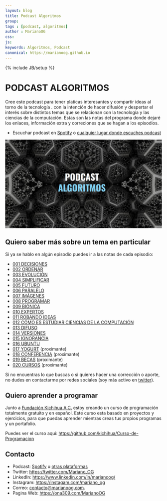 ```yaml
---
layout: blog
title: Podcast Algoritmos
group: 
tags : [podcast, algoritmos]
author : MarianoOG
css: 
js:
keywords: Algoritmos, Podcast
canonical: https://marianoog.github.io
---
```

{% include JB/setup %}

# PODCAST ALGORITMOS

Cree este podcast para tener platicas interesantes y compartir ideas al torno de la tecnología . con la intención de hacer difusión y despertar el interés sobre distintos temas que se relacionan con la tecnología y las ciencias de la computación. Estas son las notas del programa donde dejaré los enlaces, información extra y correciones que se hagan a los episodios.

* Escuchar podcast en [Spotify](https://ona309.com/Spotify) o [cualquier lugar donde escuches podcast](https://ona309.com/Podcast)

![Portada del Podcast Algoritmos](Recursos/Portada.jpg)

## Quiero saber más sobre un tema en particular

Si ya se hablo en algún episodio puedes ir a las notas de cada episodio:
* [001 DECISIONES](Episodios/001%20DECISIONES.md)
* [002 ORDENAR](Episodios/002%20ORDENAR.md)
* [003 EVOLUCIÓN](Episodios/003%20EVOLUCIÓN.md)
* [004 SIMPLIFICAR](Episodios/004%20SIMPLIFICAR.md)
* [005 FUTURO](Episodios/005%20FUTURO.md)
* [006 PARALELO](Episodios/006%20PARALELO.md)
* [007 IMÁGENES](Episodios/007%20IMÁGENES.md)
* [008 PROGRAMAR](Episodios/008%20PROGRAMAR.md)
* [009 BIÓNICA](Episodios/009%20BIÓNICA.md)
* [010 EXPERTOS](Episodios/010%20EXPERTOS.md)
* [011 ROBANDO IDEAS](Episodios/011%20ROBANDO%20IDEAS.md)
* [012 CÓMO ES ESTUDIAR CIENCIAS DE LA COMPUTACIÓN](Episodios/012%20COMO%20ES%20ESTUDIAR%20CIENCIAS%20DE%20LA%20COMPUTACIÓN.md)
* [013 DIFUSO](Episodios/013%20DIFUSO.md)
* [014 VERSIONES](Episodios/014%20VERSIONES.md)
* [015 IGNORANCIA](Episodios/015%20IGNORANCIA.md)
* [016 UBUNTU](Episodios/016%20UBUNTU.md)
* [017 YOGURT](Episodios/017%20YOGURT.md) (proximante)
* [018 CONFERENCIA](Episodios/018%20CONFERENCIA.md) (proximante)
* [019 BECAS](Episodios/019%20BECAS.md) (proximante)
* [020 CURSOS](Episodios/020%20CURSOS.md) (proximante)

Si no encuentras lo que buscas o si quieres hacer una corrección o aporte, no dudes en contactarme por redes sociales (soy más activo en [twitter](https://twitter.com/intent/tweet?url=https%3A%2F%2Fona309.com%2FPodcast&via=Mariano_OG&text=Escucha%20el%20Podcast%20Algtitmos&hashtags=PodcastAlgotitmos)).

## Quiero aprender a programar

Junto a [Fundación Kichihua A.C.](https://www.kichihua.com) estoy creando un curso de programación totalmente gratuito y en español. Este curso esta basado en proyectos y ejercicios, para que puedas aprender mientras creas tus propios programas y un portafolio.

Puedes ver el curso aqui: https://github.com/kichihua/Curso-de-Programacion

## Contacto

* Podcast: [Spotify](https://ona309.com/Spotify) u [otras plataformas](https://ona309.com/Podcast)
* Twitter: https://twitter.com/Mariano_OG
* LinkedIn: https://www.linkedin.com/in/marianoog/
* Instagram: https://instagam.com/mariano_og
* Correo: contacto@marianoog.com.
* Pagina Web: https://ona309.com/MarianoOG
